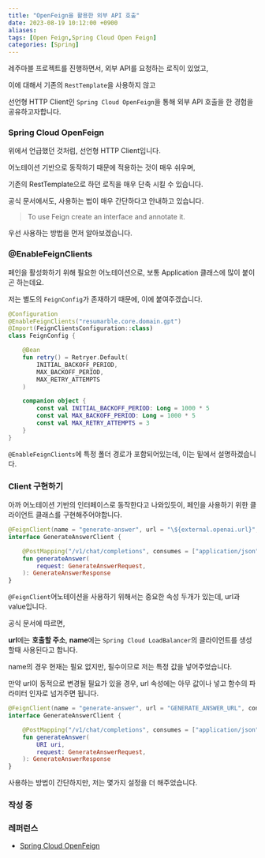 ```yaml
---
title: "OpenFeign을 활용한 외부 API 호출"
date: 2023-08-19 10:12:00 +0900
aliases: 
tags: [Open Feign,Spring Cloud Open Feign]
categories: [Spring]
---
```


레주마블 프로젝트를 진행하면서, 외부 API를 요청하는 로직이 있었고,

이에 대해서 기존의 `RestTemplate`을 사용하지 않고 

선언형 HTTP Client인 `Spring Cloud OpenFeign`을 통해 외부 API 호출을 한 경험을 공유하고자합니다.

### **Spring Cloud OpenFeign**

위에서 언급했던 것처럼, 선언형 HTTP Client입니다.

어노테이션 기반으로 동작하기 때문에 적용하는 것이 매우 쉬우며,

기존의 RestTemplate으로 하던 로직을 매우 단축 시킬 수 있습니다.

공식 문서에서도, 사용하는 법이 매우 간단하다고 안내하고 있습니다.

> To use Feign create an interface and annotate it.

우선 사용하는 방법을 먼저 알아보겠습니다.

### **@EnableFeignClients**

페인을 활성화하기 위해 필요한 어노테이션으로, 보통 Application 클래스에 많이 붙이곤 하는데요.

저는 별도의 `FeignConfig`가 존재하기 때문에, 이에 붙여주겠습니다.

```kotlin
@Configuration
@EnableFeignClients("resumarble.core.domain.gpt")
@Import(FeignClientsConfiguration::class)
class FeignConfig {

    @Bean
    fun retry() = Retryer.Default(
        INITIAL_BACKOFF_PERIOD,
        MAX_BACKOFF_PERIOD,
        MAX_RETRY_ATTEMPTS
    )

    companion object {
        const val INITIAL_BACKOFF_PERIOD: Long = 1000 * 5
        const val MAX_BACKOFF_PERIOD: Long = 1000 * 5
        const val MAX_RETRY_ATTEMPTS = 3
    }
}
```

`@EnableFeignClients`에 특정 폴더 경로가 포함되어있는데, 이는 밑에서 설명하겠습니다.

### **Client 구현하기**

아까 어노테이션 기반의 인터페이스로 동작한다고 나와있듯이, 페인을 사용하기 위한 클라이언트 클래스를 구현해주어야합니다.

```kotlin
@FeignClient(name = "generate-answer", url = "\${external.openai.url}", configuration = [FeignConfig::class])
interface GenerateAnswerClient {

    @PostMapping("/v1/chat/completions", consumes = ["application/json"])
    fun generateAnswer(
        request: GenerateAnswerRequest,
    ): GenerateAnswerResponse
}
```

`@FeignClient`어노테이션을 사용하기 위해서는 중요한 속성 두개가 있는데, url과 value입니다.

공식 문서에 따르면,

**url**에는 **호출할 주소**, **name**에는 `Spring Cloud LoadBalancer`의 클라이언트를 생성할때 사용된다고 합니다.

name의 경우 현재는 필요 없지만, 필수이므로 저는 특정 값을 넣어주었습니다.

만약 url이 동적으로 변경될 필요가 있을 경우, url 속성에는 아무 값이나 넣고 함수의 파라미터 인자로 넘겨주면 됩니다.

```kotlin
@FeignClient(name = "generate-answer", url = "GENERATE_ANSWER_URL", configuration = [FeignConfig::class])
interface GenerateAnswerClient {

    @PostMapping("/v1/chat/completions", consumes = ["application/json"])
    fun generateAnswer(
    	URI uri,
        request: GenerateAnswerRequest,
    ): GenerateAnswerResponse
}
```

사용하는 방법이 간단하지만, 저는 몇가지 설정을 더 해주었습니다.

### 작성 중




### **레퍼런스**

- [Spring Cloud OpenFeign](https://docs.spring.io/spring-cloud-openfeign/docs/current/reference/html/)